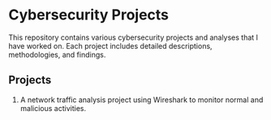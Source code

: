 # Cybersecurity Projects

This repository contains various cybersecurity projects and analyses that I have worked on. Each project includes detailed descriptions, methodologies, and findings.

## Projects 
1. A network traffic analysis project using Wireshark to monitor normal and malicious activities.
